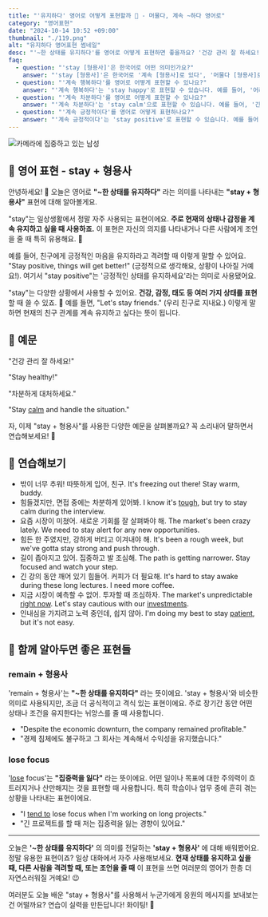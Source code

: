 ```yaml
---
title: "'유지하다' 영어로 어떻게 표현할까 🏡 - 머물다, 계속 ~하다 영어로"
category: "영어표현"
date: "2024-10-14 10:52 +09:00"
thumbnail: "./119.png"
alt: "유지하다 영어표현 썸네일"
desc: "'~한 상태를 유지하다'를 영어로 어떻게 표현하면 좋을까요? '건강 관리 잘 하세요!', '차분하게 대처하세요.'와 같은 표현들을 영어로 표현하는 법을 배워봅시다. 다양한 예문을 통해서 연습하고 본인의 표현으로 만들어 보세요."
faq:
  - question: "'stay [형용사]'은 한국어로 어떤 의미인가요?"
    answer: "'stay [형용사]'은 한국어로 '계속 [형용사]로 있다', '머물다 [형용사]로' 등의 의미로 해석될 수 있습니다. 이는 어떤 상태나 감정을 지속적으로 유지하는 것을 나타냅니다."
  - question: "'계속 행복하다'를 영어로 어떻게 표현할 수 있나요?"
    answer: "'계속 행복하다'는 'stay happy'로 표현할 수 있습니다. 예를 들어, '어려운 시기에도 계속 행복하길 바래'는 'I hope you stay happy even during tough times'로 말할 수 있습니다."
  - question: "'계속 차분하다'를 영어로 어떻게 표현할 수 있나요?"
    answer: "'계속 차분하다'는 'stay calm'으로 표현할 수 있습니다. 예를 들어, '긴장하지 말고 계속 차분하게 있어'는 'Don't be nervous and stay calm'으로 말할 수 있습니다."
  - question: "'계속 긍정적이다'를 영어로 어떻게 표현하나요?"
    answer: "'계속 긍정적이다'는 'stay positive'로 표현할 수 있습니다. 예를 들어, '어떤 일이 있어도 계속 긍정적으로 생각해'는 'No matter what happens, stay positive'로 표현할 수 있습니다."
---
```


![카메라에 집중하고 있는 남성](./119-1.jpg)

## 🌟 영어 표현 - stay + 형용사

안녕하세요! 👋 오늘은 영어로 **"~한 상태를 유지하다"** 라는 의미를 나타내는 **"stay + 형용사"** 표현에 대해 알아볼게요.

"stay"는 일상생활에서 정말 자주 사용되는 표현이에요. **주로 현재의 상태나 감정을 계속 유지하고 싶을 때 사용하죠.** 이 표현은 자신의 의지를 나타내거나 다른 사람에게 조언을 줄 때 특히 유용해요. 💪

예를 들어, 친구에게 긍정적인 마음을 유지하라고 격려할 때 이렇게 말할 수 있어요. "Stay positive, things will get better!" (긍정적으로 생각해요, 상황이 나아질 거예요!). 여기서 "stay positive"는 '긍정적인 상태를 유지하세요'라는 의미로 사용됐어요.

"stay"는 다양한 상황에서 사용할 수 있어요. **건강, 감정, 태도 등 여러 가지 상태를 표현**할 때 쓸 수 있죠. 🌈 예를 들면, "Let's stay friends." (우리 친구로 지내요.) 이렇게 말하면 현재의 친구 관계를 계속 유지하고 싶다는 뜻이 됩니다.

## 📖 예문

"건강 관리 잘 하세요!"

"Stay healthy!"

"차분하게 대처하세요."

"Stay [calm](/blog/in-english/380.calm/) and handle the situation."

자, 이제 "stay + 형용사"를 사용한 다양한 예문을 살펴볼까요? 꼭 소리내어 말하면서 연습해보세요! 🚀

## 💬 연습해보기

<ul data-interactive-list>
  <li data-interactive-item>
    <span data-toggler>밖이 너무 추워! 따뜻하게 입어, 친구.</span>
    <span data-answer>It's freezing out there! Stay warm, buddy.</span>
  </li>
  <li data-interactive-item>
    <span data-toggler>힘들겠지만, 면접 중에는 차분하게 있어봐.</span>
    <span data-answer>I know it's <a href="/blog/in-english/183.tough/">tough</a>, but try to stay calm during the interview.</span>
  </li>
  <li data-interactive-item>
    <span data-toggler>요즘 시장이 미쳤어. 새로운 기회를 잘 살펴봐야 해.</span>
    <span data-answer>The market's been crazy lately. We need to stay alert for any new opportunities.</span>
  </li>
  <li data-interactive-item>
    <span data-toggler>힘든 한 주였지만, 강하게 버티고 이겨내야 해.</span>
    <span data-answer>It's been a rough week, but we've gotta stay strong and push through.</span>
  </li>
  <li data-interactive-item>
    <span data-toggler>길이 좁아지고 있어. 집중하고 발 조심해.</span>
    <span data-answer>The path is getting narrower. Stay focused and watch your step.</span>
  </li>
  <li data-interactive-item>
    <span data-toggler>긴 강의 동안 깨어 있기 힘들어. 커피가 더 필요해.</span>
    <span data-answer>It's hard to stay awake during these long lectures. I need more coffee.</span>
  </li>
  <li data-interactive-item>
    <span data-toggler>지금 시장이 예측할 수 없어. 투자할 때 조심하자.</span>
    <span data-answer>The market's unpredictable <a href="/blog/in-english/525.right-now/">right now</a>. Let's stay cautious with our <a href="/blog/in-english/414.investment/">investments</a>.</span>
  </li>
  <li data-interactive-item>
    <span data-toggler>인내심을 가지려고 노력 중인데, 쉽지 않아.</span>
    <span data-answer>I'm doing my best to stay <a href="/blog/in-english/562.patient/">patient</a>, but it's not easy.</span>
  </li>
</ul>

## 🤝 함께 알아두면 좋은 표현들

### remain + 형용사

'remain + 형용사'는 **"~한 상태를 유지하다"** 라는 뜻이에요. 'stay + 형용사'와 비슷한 의미로 사용되지만, 조금 더 공식적이고 격식 있는 표현이에요. 주로 장기간 동안 어떤 상태나 조건을 유지한다는 뉘앙스를 줄 때 사용합니다.

- "Despite the economic downturn, the company remained profitable."
- "경제 침체에도 불구하고 그 회사는 계속해서 수익성을 유지했습니다."

### lose focus

'[lose](/blog/in-english/457.lose/) focus'는 **"집중력을 잃다"** 라는 뜻이에요. 어떤 일이나 목표에 대한 주의력이 흐트러지거나 산만해지는 것을 표현할 때 사용합니다. 특히 학습이나 업무 중에 흔히 겪는 상황을 나타내는 표현이에요.

- "I [tend to](/blog/in-english/259.tend-to/) lose focus when I'm working on long projects."
- "긴 프로젝트를 할 때 저는 집중력을 잃는 경향이 있어요."

---

오늘은 **'~한 상태를 유지하다'** 의 의미를 전달하는 **'stay + 형용사'** 에 대해 배워봤어요. 정말 유용한 표현이죠? 일상 대화에서 자주 사용해보세요. **현재 상태를 유지하고 싶을 때, 다른 사람을 격려할 때, 또는 조언을 줄 때** 이 표현을 쓰면 여러분의 영어가 한층 더 자연스러워질 거예요! 😉

여러분도 오늘 배운 "stay + 형용사"를 사용해서 누군가에게 응원의 메시지를 보내보는 건 어떨까요? 연습이 실력을 만든답니다! 화이팅! 💪
